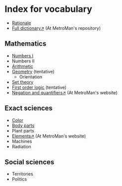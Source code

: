 # Index for vocabulary
- [Rationale](/rationale.md)
- [Full dictionary↗](https://github.com/MetroManSR/MetroWeb/blob/main/assets/data/spanish-dictionary.csv) (At MetroMan's repository)

## Mathematics
- [Numbers I](/Math/numbers.md)
- Numbers II
- [Arithmetic](/Math/arithmetic.md)
- [Geometry](/Math/geometry.md) (tentative)
    - Orientation
- [Set theory](/Math/sets.md)
- [First order logic](/Math/bool.md) (tentative)
- [Negation and quantifiers↗](https://www.metroman.me/en/balkeon/grammar/basiclogic/) (At MetroMan's website)

## Exact sciences
- [Color](/Science/color.md)
- [Body parts](/Science/anatomy.md)
- Plant parts
- [Elements↗](https://www.metroman.me/balkeon/docs/chemicalelements/) (At MetroMan's website)
- Machines
- Radiation

## Social sciences
- Territories
- Politics
